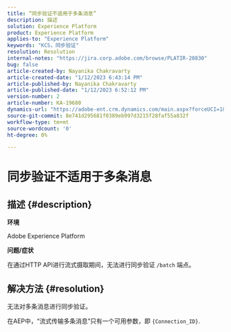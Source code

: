 ```yaml
---
title: “同步验证不适用于多条消息”
description: 描述
solution: Experience Platform
product: Experience Platform
applies-to: "Experience Platform"
keywords: "KCS，同步验证"
resolution: Resolution
internal-notes: "https://jira.corp.adobe.com/browse/PLATIR-20830"
bug: false
article-created-by: Nayanika Chakravarty
article-created-date: "1/12/2023 6:43:14 PM"
article-published-by: Nayanika Chakravarty
article-published-date: "1/12/2023 6:52:12 PM"
version-number: 2
article-number: KA-19680
dynamics-url: "https://adobe-ent.crm.dynamics.com/main.aspx?forceUCI=1&pagetype=entityrecord&etn=knowledgearticle&id=f7d460f5-a892-ed11-aad1-6045bd006c82"
source-git-commit: 8e741d295681f0389eb997d3215f28faf55a832f
workflow-type: tm+mt
source-wordcount: '0'
ht-degree: 0%

---
```


# 同步验证不适用于多条消息

## 描述 {#description}


<b>环境</b>

Adobe Experience Platform

<b>问题/症状</b>

在通过HTTP API进行流式摄取期间，无法进行同步验证 `/batch` 端点。


## 解决方法 {#resolution}


无法对多条消息进行同步验证。

在AEP中，“流式传输多条消息”只有一个可用参数，即 `{Connection_ID}`.
